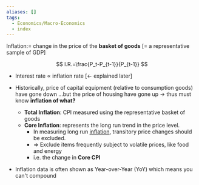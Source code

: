 ```yaml
---
aliases: []
tags:
  - Economics/Macro-Economics
  - index
---
```


Inflation:= change in the price of the **basket of goods** [= a representative sample of GDP]

$$
I.R.=\frac{P_t-P_{t-1}}{P_{t-1}}
$$

- Interest rate $\propto$ inflation rate [← explained later]
- Historically, price of capital equipment (relative to consumption goods) have gone down
  …but the price of housing have gone up
  → thus must know **inflation of what?**
	- **Total Inflation**: CPI measured using the representative basket of goods
	- **Core Inflation**: represents the long run trend in the price level.
		- In measuring long run [inflation](https://en.wikipedia.org/wiki/Inflation "Inflation"), transitory price changes should be excluded.
		- ⇒ Exclude items frequently subject to volatile prices, like food and energy
		- i.e. the change in **Core CPI**

- Inflation data is often shown as Year-over-Year (YoY) which means you can't compound
